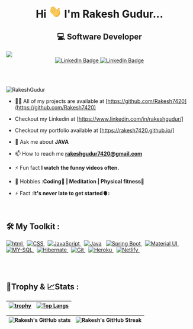 <h1 align="center">
    Hi
    <img src="https://raw.githubusercontent.com/ABSphreak/ABSphreak/master/gifs/Hi.gif" width="35">
    I'm Rakesh Gudur...
</h1>                 
<h2 align="center">
  💻 Software Developer
</h2>

 <img align="center" src="https://www.arkasoftwares.com/blog/wp-content/uploads/2021/01/header_banner-2.jpg" />
<!-- Adding Social Buttons -->
<div id="badges" align="center">
  <a href="https://www.linkedin.com/in/rakesh-gudur-a73b59179/">
    <img src="https://img.shields.io/badge/Rkesh Gudur-blue?style=for-the-badge&logo=linkedin&logoColor=white" alt="LinkedIn Badge"/>
  </a>
  <a href="mailto:rakeshgudru7420@gmail.com">
    <img src="https://img.shields.io/badge//Rakesh Gudur-red?style=for-the-badge&logo=gmail&logoColor=white" alt="LinkedIn Badge"/>
  </a>
 
</div>

<br> <br>

>

<p align="left"> <img src="https://komarev.com/ghpvc/?username=RakeshGudur&label=Profile%20views&color=0e75b6&style=flat" alt="RakeshGudur" /> </p>

- 👨‍💻 All of my projects are available at [https://github.com/Rakesh7420](https://github.com/Rakesh7420)
- Checkout my Linkedin at [https://www.linkedin.com/in/rakeshgudur/]
- Checkout my portfolio available at [https://rakesh7420.github.io/]

- 💬 Ask me about **JAVA**

- 📫 How to reach me **rakeshgudur7420@gmail.com**

- ⚡ Fun fact **I watch the funny videos often.**

- 🎯 Hobbies :**Coding📕 | Meditation | Physical fitness👊**

- ⚡ Fact :**It's never late to get started🫀:**

</br>
<!-- <h3 align="left">Connect with me:</h3>
<p align="center"> -->

## 🛠 My Toolkit :

<div>

 <!-- [![My Skills](https://skills.thijs.gg/icons?i=react,js,html,css,git,heroku,MongoDb,nodejs,redux)](https://skills.thijs.gg) -->
<p margin-top="2rem">

<a href="#"> <img src="https://img.shields.io/badge/HTML-orange?style=for-the-badge&labelColor=black&logo=html5&logoColor=orange" alt="html"/> </a> &nbsp;
<a href="#"> <img src="https://img.shields.io/badge/CSS-blue?style=for-the-badge&labelColor=black&logo=css3&logoColor=blue" alt="CSS"/> </a> &nbsp;
<a href="#"> <img src="https://img.shields.io/badge/-Javascript-F0DB4F?style=for-the-badge&labelColor=black&logo=javascript&logoColor=F0DB4F" alt="JavaScript"/> </a> &nbsp;
<a href="https://github.com/search?q=user%3Aabhishek-0713+language%3Ajava"><img alt="Java" src="https://custom-icon-badges.demolab.com/badge/Java-007396.svg?logo=java&logoColor=white"></a> &nbsp;
<a href="#"> <img src="https://img.shields.io/badge/-Springboot-007acc?style=for-the-badge&labelColor=black&logo=springboot&logoColor=007acc" alt="Spring Boot"/> </a> &nbsp;
<a href="#"> <img src="https://img.shields.io/badge/Material--UI-0081CB?style=for-the-badge&logo=material-ui&logoColor=white" alt="Material UI"/> </a> &nbsp;
<a href="#"> <img src="https://img.shields.io/badge/-MySQL-609857?style=for-the-badge&labelColor=black&logo=Mysqk&logoColor=609857" alt="MY-SQL"/> </a> &nbsp;
<a href="#"> <img src="https://img.shields.io/badge/-Hibernate-000000?style=for-the-badge&labelColor=black&logo=hibernate&logoColor=2361DAFB" alt="Hibernate"/> </a> &nbsp;
<a href="#"> <img src="https://img.shields.io/badge/Git-F05032?style=for-the-badge&labelColor=black&logo=git&logoColor=white" alt="Git"/> </a> &nbsp;
<a href="#"> <img src="https://img.shields.io/badge/Heroku-430098?style=for-the-badge&labelColor=black&logo=heroku&logoColor=white" alt="Heroku"/> </a> &nbsp;
<a href="#"> <img src="https://img.shields.io/badge/Netlify-00C7B7?style=for-the-badge&labelColor=black&logo=netlify&logoColor=white" alt="Netlify"/> </a> &nbsp;

</p>

<br /><br />

## 🎯Trophy & 📈Stats :

| [![trophy](https://github-profile-trophy.vercel.app/?username=Rakesh7420)](https://github.com/Rakesh7420/github-profile-trophy) | [![Top Langs](https://github-readme-stats.vercel.app/api/top-langs/?username=Rakesh7420&layout=compact)](https://github.com/Rakesh7420/github-readme-stats) |
| :-----------------------------------------------------------------------------------------------------------------------------: | :---------------------------------------------------------------------------------------------------------------------------------------------------------: |

| ![Rakesh's GitHub stats](https://github-readme-stats.vercel.app/api?username=Rakesh7420&show_icons=true&theme=dark) | ![Rakesh's GitHub Streak](https://github-readme-streak-stats.herokuapp.com/?user=Rakesh7420&theme=dark) |
| :-----------------------------------------------------------------------------------------------------------------: | :-----------------------------------------------------------------------------------------------------: |

<br /><br />

</div>

<!---
Rakesh_Gudur/Rakesh7420  is a ✨ special ✨ repository because its `README.md` (this file) appears on your GitHub profile.
You can click the Preview link to take a look at your changes.
--->

<!-- saflj
adf
 -->
